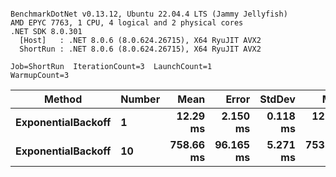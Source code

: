 ```

BenchmarkDotNet v0.13.12, Ubuntu 22.04.4 LTS (Jammy Jellyfish)
AMD EPYC 7763, 1 CPU, 4 logical and 2 physical cores
.NET SDK 8.0.301
  [Host]   : .NET 8.0.6 (8.0.624.26715), X64 RyuJIT AVX2
  ShortRun : .NET 8.0.6 (8.0.624.26715), X64 RyuJIT AVX2

Job=ShortRun  IterationCount=3  LaunchCount=1  
WarmupCount=3  

```
| Method             | Number | Mean      | Error     | StdDev   | Min       | Max       | Allocated |
|------------------- |------- |----------:|----------:|---------:|----------:|----------:|----------:|
| **ExponentialBackoff** | **1**      |  **12.29 ms** |  **2.150 ms** | **0.118 ms** |  **12.19 ms** |  **12.42 ms** |     **520 B** |
| **ExponentialBackoff** | **10**     | **758.66 ms** | **96.165 ms** | **5.271 ms** | **753.73 ms** | **764.22 ms** |    **4120 B** |
